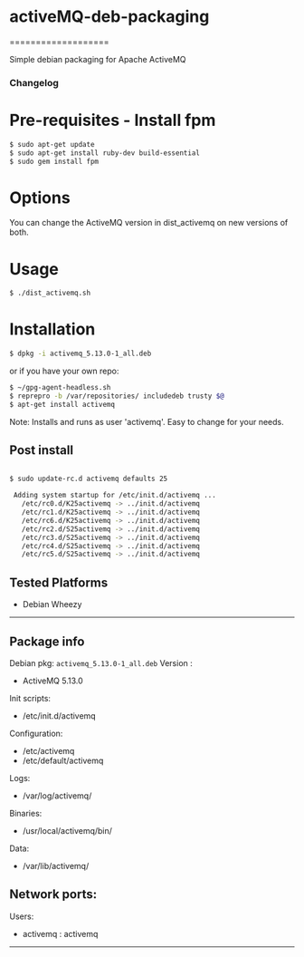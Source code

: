 # activeMQ-deb-packaging
===================

Simple debian packaging for Apache ActiveMQ

### Changelog


# Pre-requisites - Install fpm

```sh
$ sudo apt-get update
$ sudo apt-get install ruby-dev build-essential
$ sudo gem install fpm
```
# Options

You can change the ActiveMQ version in dist_activemq on new versions of both.

# Usage

```sh
$ ./dist_activemq.sh
```

# Installation

```sh
$ dpkg -i activemq_5.13.0-1_all.deb
```

or if you have your own repo:

```sh
$ ~/gpg-agent-headless.sh
$ reprepro -b /var/repositories/ includedeb trusty $@
$ apt-get install activemq
```
Note: Installs and runs as user 'activemq'. Easy to change for your needs.

## Post install

```sh

$ sudo update-rc.d activemq defaults 25

 Adding system startup for /etc/init.d/activemq ...
   /etc/rc0.d/K25activemq -> ../init.d/activemq
   /etc/rc1.d/K25activemq -> ../init.d/activemq
   /etc/rc6.d/K25activemq -> ../init.d/activemq
   /etc/rc2.d/S25activemq -> ../init.d/activemq
   /etc/rc3.d/S25activemq -> ../init.d/activemq
   /etc/rc4.d/S25activemq -> ../init.d/activemq
   /etc/rc5.d/S25activemq -> ../init.d/activemq
```

## Tested Platforms

* Debian Wheezy

---

## Package info
Debian pkg: `activemq_5.13.0-1_all.deb`
Version :
  - ActiveMQ 5.13.0

Init scripts:
  - /etc/init.d/activemq

Configuration:
  - /etc/activemq
  - /etc/default/activemq

Logs:
  - /var/log/activemq/

Binaries:
  - /usr/local/activemq/bin/

Data:
  - /var/lib/activemq/

Network ports:
  -

Users:
  - activemq : activemq

---
